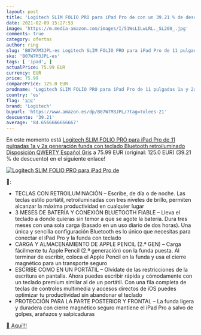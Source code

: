 ```yaml
---
layout: post
title: 'Logitech SLIM FOLIO PRO para iPad Pro de con un 39.21 % de descuento'
date: 2021-02-09 15:27:53
image: 'https://m.media-amazon.com/images/I/51WsLILwLRL._SL200_.jpg'
comments: true
category: ofertas
author: ring
slug: 'B07W7M3JPL-es Logitech SLIM FOLIO PRO para iPad Pro de 11 pulgadas 1a y...'
sku: 'B07W7M3JPL-es'
tags: [ 'ipad', ]
actualPrice: 75.99 EUR
currency: EUR
price: 75.99
comparePrice: 125.0 EUR
prodname: 'Logitech SLIM FOLIO PRO para iPad Pro de 11 pulgadas 1a y 2a generación  funda con teclado Bluetooth retroiluminado  Disposición QWERTY Español  Gris'
country: 'es'
flag: '🇪🇸'
brand: 'Logitech'
buyurl: 'https://www.amazon.es/dp/B07W7M3JPL/?tag=tolees-21'
descuento: '39.21'
average: '84.6566666666667'
---
```


En este momento está [Logitech SLIM FOLIO PRO para iPad Pro de 11 pulgadas 1a y 2a generación  funda con teclado Bluetooth retroiluminado  Disposición QWERTY Español  Gris](https://www.amazon.es/dp/B07W7M3JPL/?tag=tolees-21) a 75.99 EUR (original: 125.0 EUR) (39.21 %  de descuento) en el siguiente enlace!

[![Logitech SLIM FOLIO PRO para iPad Pro de](https://m.media-amazon.com/images/I/51WsLILwLRL._SL200_.jpg)](https://www.amazon.es/dp/B07W7M3JPL/?tag=tolees-21)

🔎:

- TECLAS CON RETROILUMINACIÓN – Escribe, de día o de noche. Las teclas estilo portátil, retroiluminadas con tres niveles de brillo, permiten alcanzar la máxima productividad en cualquier lugar
- 3 MESES DE BATERÍA Y CONEXIÓN BLUETOOTH FIABLE – Lleva el teclado a donde quieras sin temor a que se agote la batería. Dura tres meses con una sola carga (basado en un uso diario de dos horas). Una única y sencilla configuración Bluetooth es lo único que necesitas para conectar el iPad Pro y la funda con teclado
- CARGA Y ALMACENAMIENTO DE APPLE PENCIL (2.ª GEN) – Carga fácilmente tu Apple Pencil (2.ª generación) con la funda puesta. Al terminar de escribir, coloca el Apple Pencil en la funda y usa el cierre magnético para un transporte seguro
- ESCRIBE COMO EN UN PORTÁTIL – Olvídate de las restricciones de la escritura en pantalla. Ahora puedes escribir rápida y cómodamente con un teclado premium similar al de un portátil. Con una fila completa de teclas de controles multimedia y accesos directos de iOS puedes optimizar tu productividad sin abandonar el teclado
- PROTECCIÓN PARA LA PARTE POSTERIOR Y FRONTAL – La funda ligera y duradera con cierre magnético seguro mantiene el iPad Pro a salvo de golpes, arañazos y salpicaduras

[🛒 Aquí!!!](https://www.amazon.es/dp/B07W7M3JPL/?tag=tolees-21)

